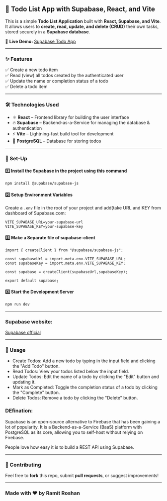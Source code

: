 ## **📌 Todo List App with Supabase, React, and Vite**  
This is a simple **Todo List Application** built with **React, Supabase, and Vite**. It allows users to **create, read, update, and delete (CRUD)** their own tasks, stored securely in a **Supabase database**.  

🚀 **Live Demo:** 
[Supabase Todo App](https://supabase-todo-app-bice.vercel.app/)

---

### **✨ Features**  
✅ Create a new todo item  
✅ Read (view) all todos created by the authenticated user  
✅ Update the name or completion status of a todo  
✅ Delete a todo item  

---

### **🛠 Technologies Used**  
- ⚛️ **React** – Frontend library for building the user interface  
- 🔥 **Supabase** – Backend-as-a-Service for managing the database & authentication  
- ⚡ **Vite** – Lightning-fast build tool for development  
- 🐘 **PostgreSQL** – Database for storing todos  

---

### **🚀 Set-Up**  
#### **1️⃣ Install the Supabase in the project using this command**  
```sh
npm install @supabase/supabase-js
```

#### **2️⃣ Setup Environment Variables**  
Create a `.env` file in the root of your project and add(take URL and KEY from dashboard of Supabase.com:  
```env
VITE_SUPABASE_URL=your-supabase-url
VITE_SUPABASE_KEY=your-supabase-key
```

#### **3️⃣ Make a Separate file of supabase-client**   
```env
import { createClient } from "@supabase/supabase-js";

const supabaseUrl = import.meta.env.VITE_SUPABASE_URL;
const supabaseKey = import.meta.env.VITE_SUPABASE_KEY;

const supabase = createClient(supabaseUrl,supabaseKey);

export default supabase;
```

#### **4️⃣ Start the Development Server**  
```sh
npm run dev
```

---


### **Supabase website:**
[Supabase official](https://supabase.com/dashboard/project/wateqhtxnvcochahdjtn/editor/29291)

---

### **📌 Usage**  
- Create Todos: Add a new todo by typing in the input field and clicking the "Add Todo" button.
- Read Todos: View your todos listed below the input field.
- Update Todos: Edit the name of a todo by clicking the "Edit" button and updating it.
- Mark as Completed: Toggle the completion status of a todo by clicking the "Complete" button.
- Delete Todos: Remove a todo by clicking the "Delete" button.

### **DEfination:**
Supabase is an open-source alternative to Firebase that has been gaining a lot of popularity. It is a Backend-as-a-Service (BaaS) platform with PostgreSQL as its core, allowing you to self-host without relying on Firebase.

People love how easy it is to build a REST API using Supabase.

---

### **🤝 Contributing**  
Feel free to **fork** this repo, submit **pull requests**, or suggest improvements!  

---

### **Made with ❤️ by Ramit Roshan**   
